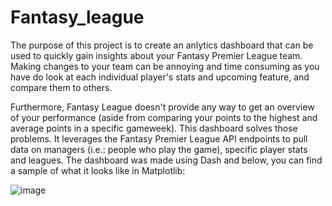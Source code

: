 # Fantasy_league
The purpose of this project is to create an anlytics dashboard that can be used to quickly gain insights about your Fantasy Premier League team. Making changes to your team can be annoying and time consuming as you have do look at each individual player's stats and upcoming feature, and compare them to others.

Furthermore, Fantasy League doesn't provide any way to get an overview of your performance (aside from comparing your points to the highest and average points in a specific gameweek). This dashboard solves those problems. It leverages the Fantasy Premier League API endpoints to pull data on managers (i.e.: people who play the game), specific player stats and leagues. The dashboard was made using Dash and below, you can find a sample of what it looks like in Matplotlib:

![image](https://github.com/osebom/Fantasy_league/assets/40761922/4efc678d-a1bf-4341-8600-e9c8572d5c37)


